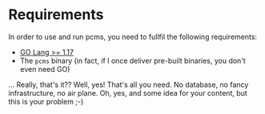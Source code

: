 # Requirements

In order to use and run pcms, you need to fullfil the following requirements:

* [ GO Lang >= 1.17 ]( https://go.dev/dl/ )
* The `pcms` binary (in fact, if I once deliver pre-built binaries, you don't even need GO)

... Really, that's it?? Well, yes! That's all you need. No database, no fancy infrastructure, no air plane. Oh, yes, and some idea for your content, but this is your problem ;-)
